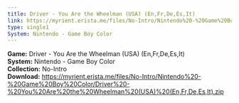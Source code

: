 ```yaml
---
title: Driver - You Are the Wheelman (USA) (En,Fr,De,Es,It)
link: https://myrient.erista.me/files/No-Intro/Nintendo%20-%20Game%20Boy%20Color/Driver%20-%20You%20Are%20the%20Wheelman%20(USA)%20(En,Fr,De,Es,It).zip
type: single1
System: Nintendo - Game Boy Color
---
```

<b>Game:</b> Driver - You Are the Wheelman (USA) (En,Fr,De,Es,It)<br>
<b>System:</b> Nintendo - Game Boy Color<br>
<b>Collection:</b> No-Intro<br>
<b>Download:</b> https://myrient.erista.me/files/No-Intro/Nintendo%20-%20Game%20Boy%20Color/Driver%20-%20You%20Are%20the%20Wheelman%20(USA)%20(En,Fr,De,Es,It).zip